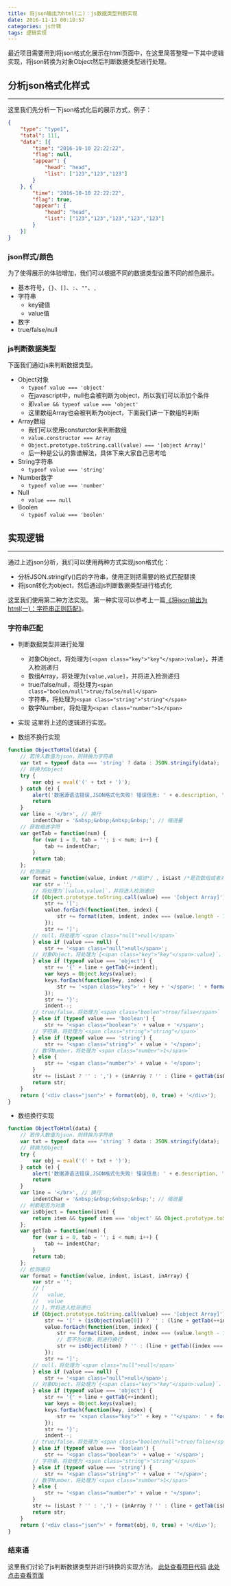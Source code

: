 ```yaml
---
title: 将json输出为html(二)：js数据类型判断实现
date: 2016-11-13 00:10:57
categories: js什锦
tags: 逻辑实现
---
```

最近项目需要用到将json格式化展示在html页面中，在这里简答整理一下其中逻辑实现，将json转换为对象Object然后判断数据类型进行处理。
<!--more-->

## 分析json格式化样式
---
这里我们先分析一下json格式化后的展示方式，例子：
``` json
{
    "type": "type1",
    "total": 111,
    "data": [{
        "time": "2016-10-10 22:22:22",
        "flag": null,
        "appear": {
            "head": "head",
            "list": ["123","123","123"]
        }
    }, {
        "time": "2016-10-10 22:22:22",
        "flag": true,
        "appear": {
            "head": "head",
            "list": ["123","123","123","123","123"]
        }
    }]
}
```

### json样式/颜色
为了使得展示的体验增加，我们可以根据不同的数据类型设置不同的颜色展示。
- 基本符号，`{}`、`[]`、`:`、`""`、`,`
- 字符串
  - key键值
  - value值
- 数字
- true/false/null

### js判断数据类型
下面我们通过js来判断数据类型。
- Object对象
  - `typeof value === 'object'`
  - 在javascript中，null也会被判断为object，所以我们可以添加个条件
  - 即`value && typeof value === 'object'`
  - 这里数组Array也会被判断为object，下面我们讲一下数组的判断
- Array数组
  - 我们可以使用consturctor来判断数组
  - `value.constructor === Array`
  - `Object.prototype.toString.call(value) === '[object Array]'`
  - 后一种是公认的靠谱解法，具体下来大家自己思考哈
- String字符串
  - `typeof value === 'string'`
- Number数字
  - `typeof value === 'number'`
- Null
  - `value === null`
- Boolen
  - `typeof value === 'boolen'`

## 实现逻辑
---
通过上述json分析，我们可以使用两种方式实现json格式化：
- 分析JSON.stringify()后的字符串，使用正则把需要的格式匹配替换
- 将json转化为object，然后通过js判断数据类型进行格式化

这里我们使用第二种方法实现。
第一种实现可以参考上一篇[《将json输出为html(一)：字符串正则匹配》](https://godbasin.github.io/2016/11/13/json-to-html-1-use-string-regular/)。

### 字符串匹配
- 判断数据类型并进行处理
  - 对象Object，将处理为`{<span class="key">"key"</span>:value}`，并进入检测递归
  - 数组Array，将处理为`[value,value]`，并将进入检测递归
  - true/false/null，将处理为`<span class="boolen/null">true/false/null</span>`
  - 字符串，将处理为`<span class="string">"string"</span>`
  - 数字Number，将处理为`<span class="number">1</span>`

- 实现
这里将上述的逻辑进行实现。

- 数组不换行实现

``` js
function ObjectToHtml(data) {
    // 若传入数值为json，则转换为字符串
    var txt = typeof data === 'string' ? data : JSON.stringify(data);
    // 转换为Object
    try {
        var obj = eval('(' + txt + ')');
    } catch (e) {
        alert('数据源语法错误,JSON格式化失败! 错误信息: ' + e.description, 'err');
        return
    }
    var line = '</br>', // 换行
        indentChar = '&nbsp;&nbsp;&nbsp;&nbsp;'; // 缩进量
    // 获取缩进字符
    var getTab = function(num) {
        for (var i = 0, tab = ''; i < num; i++) {
            tab += indentChar;
        }
        return tab;
    };
    // 检测递归
    var format = function(value, indent /*缩进*/ , isLast /*是否数组或者对象最后*/ , inArray /*是否在数组中*/ ) {
        var str = '';
        // 将处理为`[value,value]`，并将进入检测递归
        if (Object.prototype.toString.call(value) === '[object Array]') {
            str += '[';
            value.forEach(function(item, index) {
                str += format(item, indent, index === (value.length - 1), true);
            });
            str += ']';
        // null，将处理为`<span class="null">null</span>`
        } else if (value === null) {
            str += '<span class="null">null</span>';
        // 对象Object，将处理为`{<span class="key">"key"</span>:value}`，并进入检测递归
        } else if (typeof value === 'object') {
            str += '{' + line + getTab(++indent);
            var keys = Object.keys(value);
            keys.forEach(function(key, index) {
                str += '<span class="key">' + key + '</span>: ' + format(value[key], indent, index === (keys.length - 1));
            });
            str += '}';
            indent--;
        // true/false，将处理为`<span class="boolen">true/false</span>`
        } else if (typeof value === 'boolean') {
            str += '<span class="boolean">' + value + '</span>';
        // 字符串，将处理为`<span class="string">"string"</span>`
        } else if (typeof value === 'string') {
            str += '<span class="string">' + value + '</span>';
        // 数字Number，将处理为`<span class="number">1</span>`
        } else {
            str += '<span class="number">' + value + '</span>';
        }
        str += (isLast ? '' : ',') + (inArray ? '' : (line + getTab(isLast ? --indent : indent)));
        return str;
    }
    return ('<div class="json">' + format(obj, 0, true) + '</div>');
}
```

- 数组换行实现

``` js
function ObjectToHtml(data) {
    // 若传入数值为json，则转换为字符串
    var txt = typeof data === 'string' ? data : JSON.stringify(data);
    // 转换为Object
    try {
        var obj = eval('(' + txt + ')');
    } catch (e) {
        alert('数据源语法错误,JSON格式化失败! 错误信息: ' + e.description, 'err');
        return
    }
    var line = '</br>', // 换行
        indentChar = '&nbsp;&nbsp;&nbsp;&nbsp;'; // 缩进量
    // 判断是否为对象
    var isObject = function(item) {
        return item && typeof item === 'object' && Object.prototype.toString.call(item) !== '[object Array]';
    };
    var getTab = function(num) {
        for (var i = 0, tab = ''; i < num; i++) {
            tab += indentChar;
        }
        return tab;
    };
    // 检测递归
    var format = function(value, indent, isLast, inArray) {
        var str = '';
        // [
        //   value,
        //   value
        // ]，并将进入检测递归
        if (Object.prototype.toString.call(value) === '[object Array]') {
            str += '[' + (isObject(value[0]) ? '' : (line + getTab(++indent)));
            value.forEach(function(item, index) {
                str += format(item, indent, index === (value.length - 1), true);
                // 若不为对象，则进行换行
                str += isObject(item) ? '' : (line + getTab((index === (value.length - 1)) ? --indent : indent));
            });
            str += ']';
        // null，将处理为`<span class="null">null</span>`
        } else if (value === null) {
            str += '<span class="null">null</span>';
        // 对象Object，将处理为`{<span class="key">"key"</span>:value}`，并进入检测递归    
        } else if (typeof value === 'object') {
            str += '{' + line + getTab(++indent);
            var keys = Object.keys(value);
            keys.forEach(function(key, index) {
                str += '<span class="key">"' + key + '"</span>: ' + format(value[key], indent, index === (keys.length - 1));
            });
            str += '}';
            indent--;
        // true/false，将处理为`<span class="boolen/null">true/false</span>`
        } else if (typeof value === 'boolean') {
            str += '<span class="boolean">' + value + '</span>';
        // 字符串，将处理为`<span class="string">"string"</span>`
        } else if (typeof value === 'string') {
            str += '<span class="string">"' + value + '"</span>';
        // 数字Number，将处理为`<span class="number">1</span>`
        } else {
            str += '<span class="number">' + value + '</span>';
        }
        str += (isLast ? '' : ',') + (inArray ? '' : (line + getTab(isLast ? --indent : indent)));
        return str;
    }
    return ('<div class="json">' + format(obj, 0, true) + '</div>');
}
```

### 结束语
这里我们讨论了js判断数据类型并进行转换的实现方法。
[此处查看项目代码](https://github.com/godbasin/godbasin.github.io/blob/blog-codes/json-to-html/json-to-html-2-use-object.html)
[此处点击查看页面](http://og7yu923g.bkt.clouddn.com/json-to-html-2-use-object.html)